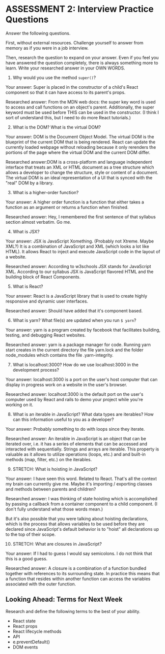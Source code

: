 # ASSESSMENT 2: Interview Practice Questions
Answer the following questions.

First, without external resources. Challenge yourself to answer from memory as if you were in a job interview.

Then, research the question to expand on your answer. Even if you feel you have answered the question completely, there is always something more to learn. Write your researched answer in your OWN WORDS.

1. Why would you use the method `super()`?

  Your answer: Super is placed in the constructor of a child's React component so that it can have access to its parent's props.

  Researched answer: From the MDN web docs: the super key word is used to access and call functions on an object's parent. Additionally, the super keyword must be used before THIS can be used in the constructor. (I think I sort of understand this, but I need to do more React tutorials.)



2. What is the DOM? What is the virtual DOM?

  Your answer: DOM is the Document Object Model. The virtual DOM is the blueprint of the current DOM that is being rendered. React can update the currently loaded webpage without reloading because it only rerenders the portions of the page where the virtual DOM and the current DOM differ.

  Researched answer:DOM is a cross-platform and language independent interface that treats an XML or HTML document as a tree structure which allows a developer to change the structure, style or content of a document. The virtual DOM is an ideal representation of a UI that is synced with the "real" DOM by a library.



3. What is a higher-order function?

  Your answer: A higher order function is a function that either takes a function as an argument or returns a function when finished.

  Researched answer: Hey, I remembered the first sentence of that syllabus section almost verbatim. Go me.



4. What is JSX?

  Your answer: JSX is JavaScript Xomething. (Probably not Xtreme. Maybe XML?) It is a combination of JavaScript and XML (which looks a lot like HTML). It allows React to inject and execute JavaScript code in the layout of a website.

  Researched answer: According to w3schools JSX stands for JavaScript XML. According to our syllabus JSX is JavaScript flavored HTML and the building block of React Components.



5. What is React?

  Your answer: React is a JavaScript library that is used to create highly responsive and dynamic user interfaces.

  Researched answer: Should have added that it's component based. 



6. What is yarn? What file(s) are updated when you run `$ yarn`?

  Your answer: yarn is a program created by facebook that facilitates building, testing, and debugging React websites.

  Researched answer: yarn is a package manager for code. Running yarn start creates in the current directory the file yarn.lock and the folder node_modules which contains the file .yarn-integrity.



7. What is localhost:3000? How do we use localhost:3000 in the development process?

  Your answer: localhost:3000 is a port on the user's host computer that can display in progress work on a website in the user's browser.

  Researched answer: localhost:3000 is the default port on the user's computer used by React and rails to demo your project while you're working on it.



8. What is an iterable in JavaScript? What data types are iterables? How can this information useful to you as a developer?

  Your answer: Probably something to do with loops since they iterate.

  Researched answer: An iterable in JavaScript is an object that can be iterated over, i.e. it has a series of elements that can be accessed and interacted with sequentially. Strings and arrays are iterable. This property is valuable as it allows to utilize operations (loops, etc.) and and built-in methods (map, filter, etc.) on the iterables.



9. STRETCH: What is hoisting in JavaScript?

  Your answer: I have seen this word. Related to React. That's all the context my brain can currently give me. Maybe it's importing / exporting classes and methods between parents and children?

  Researched answer: I was thinking of state hoisting which is accomplished by passing a callback from a container component to a child component. (I don't fully understand what those words mean.)
  
  But it's also possible that you were talking about hoisting declarations, which is the process that allows variables to be used before they are declared since JavaScript's default behavior is to "hoist" all declarations up to the top of their scope.



10. STRETCH: What are closures in JavaScript?

  Your answer: If I had to guess I would say semicolons. I do not think that this is a good guess.

  Researched answer: A closure is a combination of a function bundled together with references to its surrounding state. In practice this means that a function that resides within another function can access the variables associated with the outer function.



## Looking Ahead: Terms for Next Week

Research and define the following terms to the best of your ability.
- React state
- React props
- React lifecycle methods
- API
- e.preventDefault()
- DOM events

